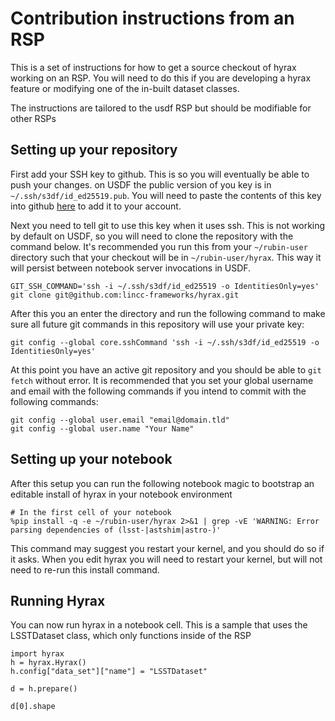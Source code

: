 # Contribution instructions from an RSP

This is a set of instructions for how to get a source checkout of hyrax working on an RSP. You will need to do this if you are developing a hyrax feature or modifying one of the in-built dataset classes.

The instructions are tailored to the usdf RSP but should be modifiable for other RSPs

## Setting up your repository
First add your SSH key to github. This is so you will eventually be able to push your changes.
on USDF the public version of you key is in `~/.ssh/s3df/id_ed25519.pub`. You will need to paste the contents of this key into github [here](https://github.com/settings/ssh/new) to add it to your account.

Next you need to tell git to use this key when it uses ssh. This is not working by default on USDF, so you will need to clone the repository with the command below. It's recommended you run this from your `~/rubin-user` directory such that your checkout will be in `~/rubin-user/hyrax`. This way it will persist between notebook server invocations in USDF.

```
GIT_SSH_COMMAND='ssh -i ~/.ssh/s3df/id_ed25519 -o IdentitiesOnly=yes' git clone git@github.com:lincc-frameworks/hyrax.git
```

After this you an enter the directory and run the following command to make sure all future git commands in this repository will use your private key:

```
git config --global core.sshCommand 'ssh -i ~/.ssh/s3df/id_ed25519 -o IdentitiesOnly=yes'
```

At this point you have an active git repository and you should be able to `git fetch` without error. It is recommended that you set your global username and email with the following commands if you intend to commit with the following commands:

```
git config --global user.email "email@domain.tld"
git config --global user.name "Your Name"
```

## Setting up your notebook
After this setup you can run the following notebook magic to bootstrap an editable install of hyrax in your notebook environment

```
# In the first cell of your notebook
%pip install -q -e ~/rubin-user/hyrax 2>&1 | grep -vE 'WARNING: Error parsing dependencies of (lsst-|astshim|astro-)'
```

This command may suggest you restart your kernel, and you should do so if it asks. When you edit hyrax you will need to restart your kernel, but will not need to re-run this install command.

## Running Hyrax

You can now run hyrax in a notebook cell. This is a sample that uses the LSSTDataset class, which only functions inside of the RSP

```
import hyrax
h = hyrax.Hyrax()
h.config["data_set"]["name"] = "LSSTDataset"

d = h.prepare()

d[0].shape
```

